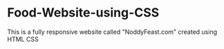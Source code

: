 # Food-Website-using-CSS
This is a fully responsive website called "NoddyFeast.com" created using HTML CSS
